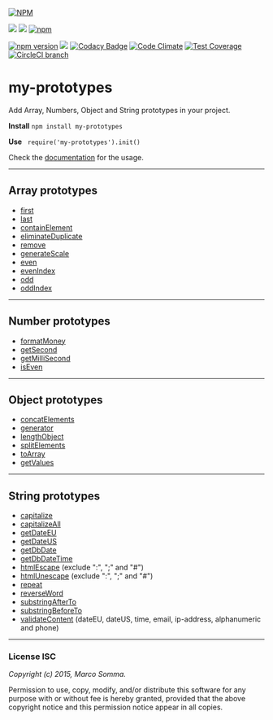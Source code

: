 [![NPM](https://nodei.co/npm/my-prototypes.png?downloads=true&downloadRank=true&stars=true)](https://nodei.co/npm/my-prototypes/)

[![](https://img.shields.io/badge/autor-Marco%20Somma-lightgrey.svg?style=flat)](https://www.npmjs.com/~marcosomma) [![](https://img.shields.io/badge/license-ISC-blue.svg?style=flat)](https://www.npmjs.com/package/my-prototypes) [![npm](https://img.shields.io/npm/dm/my-prototypes.svg)](https://www.npmjs.com/package/my-prototypes)

[![npm version](https://badge.fury.io/js/my-prototypes.svg)](http://badge.fury.io/js/my-prototypes) [![](https://img.shields.io/badge/version-STABLE-brightgreen.svg)](https://www.npmjs.com/package/my-prototypes) [![Codacy Badge](https://www.codacy.com/project/badge/ac6c42fb818542abaad4fb0fd05f39f1)](https://www.codacy.com/public/makso1979/my-prototypes) [![Code Climate](https://codeclimate.com/github/marcosomma/my-prototypes/badges/gpa.svg)](https://codeclimate.com/github/marcosomma/my-prototypes) [![Test Coverage](https://codeclimate.com/github/marcosomma/my-prototypes/badges/coverage.svg)](https://codeclimate.com/github/marcosomma/my-prototypes) [![CircleCI branch](https://img.shields.io/circleci/project/marcosomma/my-prototypes/master.svg)](https://circleci.com/gh/marcosomma/my-prototypes/tree/master)

# my-prototypes
Add Array, Numbers, Object and String prototypes in your project.

**Install**
 ``` npm install my-prototypes ``` 

**Use**
 ```  require('my-prototypes').init()  ``` 

 Check the [documentation](https://github.com/marcosomma/my-prototypes/wiki) for the usage.

***

## Array prototypes
- [first](https://github.com/marcosomma/my-prototypes/wiki/Array#first)
- [last](https://github.com/marcosomma/my-prototypes/wiki/Array#last)
- [containElement](https://github.com/marcosomma/my-prototypes/wiki/Array#containelement)
- [eliminateDuplicate](https://github.com/marcosomma/my-prototypes/wiki/Array#eliminateduplicate)
- [remove](https://github.com/marcosomma/my-prototypes/wiki/Array#removeelementelements)
- [generateScale](https://github.com/marcosomma/my-prototypes/wiki/Array#generatescaletypestylestartendinterval)
- [even](https://github.com/marcosomma/my-prototypes/wiki/Array#even)
- [evenIndex](https://github.com/marcosomma/my-prototypes/wiki/Array#evenindex)
- [odd](https://github.com/marcosomma/my-prototypes/wiki/Array#odd)
- [oddIndex](https://github.com/marcosomma/my-prototypes/wiki/Array#oddindex)

***

## Number prototypes
- [formatMoney](https://github.com/marcosomma/my-prototypes/wiki/Numbers#formatmoneydecimals)
- [getSecond](https://github.com/marcosomma/my-prototypes/wiki/Numbers#getsecondhoursminutesseconds)
- [getMilliSecond](https://github.com/marcosomma/my-prototypes/wiki/Numbers#getmillisecondhoursminutesseconds)
- [isEven](https://github.com/marcosomma/my-prototypes/wiki/Numbers#iseven)

***

## Object prototypes
- [concatElements](https://github.com/marcosomma/my-prototypes/wiki/Object#concatelementskey1value1key2value2key3value3)
- [generator](https://github.com/marcosomma/my-prototypes/wiki/Object#generatorkeyvaluekey2value2key3value3)
- [lengthObject](https://github.com/marcosomma/my-prototypes/wiki/Object#lengthobject)
- [splitElements](https://github.com/marcosomma/my-prototypes/wiki/Object#splitelements)
- [toArray](https://github.com/marcosomma/my-prototypes/wiki/Object#toarray)
- [getValues](https://github.com/marcosomma/my-prototypes/wiki/Object#getvalueskey1key2keyn)

***

## String prototypes
- [capitalize](https://github.com/marcosomma/my-prototypes/wiki/Strings#capitalize)
- [capitalizeAll](https://github.com/marcosomma/my-prototypes/wiki/Strings#capitalizeall)
- [getDateEU](https://github.com/marcosomma/my-prototypes/wiki/Strings#getdateeu)
- [getDateUS](https://github.com/marcosomma/my-prototypes/wiki/Strings#getdateus)
- [getDbDate](https://github.com/marcosomma/my-prototypes/wiki/Strings#getdbdate)
- [getDbDateTime](https://github.com/marcosomma/my-prototypes/wiki/Strings#getdbdatetime)
- [htmlEscape](https://github.com/marcosomma/my-prototypes/wiki/Strings#htmlescape) (exclude ":", ";" and "#")
- [htmlUnescape](https://github.com/marcosomma/my-prototypes/wiki/Strings#htmlunescape) (exclude ":", ";" and "#")
- [repeat](https://github.com/marcosomma/my-prototypes/wiki/Strings#repeat)
- [reverseWord](https://github.com/marcosomma/my-prototypes/wiki/Strings#reverseword)
- [substringAfterTo](https://github.com/marcosomma/my-prototypes/wiki/Strings#substringafterto)
- [substringBeforeTo](https://github.com/marcosomma/my-prototypes/wiki/Strings#substringbeforeto)
- [validateContent](https://github.com/marcosomma/my-prototypes/wiki/Strings#validatecontent) (dateEU, dateUS, time, email, ip-address, alphanumeric and phone)


***
### License ISC
*Copyright (c) 2015, Marco Somma.*

Permission to use, copy, modify, and/or distribute this software for any purpose with or without fee is hereby granted, provided that the above copyright notice and this permission notice appear in all copies.